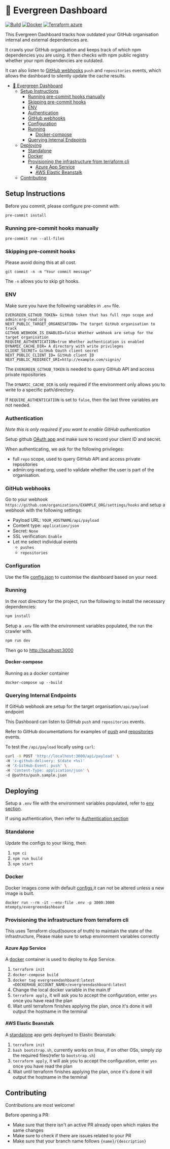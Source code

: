 # 🌲 Evergreen Dashboard

[![Build](https://github.com/ahm-monash/evergreen/actions/workflows/build.yml/badge.svg)](https://github.com/ahm-monash/evergreen/actions/workflows/build.yml)
[![Docker](https://github.com/ahm-monash/evergreen/actions/workflows/docker.yml/badge.svg)](https://github.com/ahm-monash/evergreen/actions/workflows/docker.yml)
[![Terraform azure](https://github.com/ahm-monash/evergreen/actions/workflows/terraform_azure.yml/badge.svg)](https://github.com/ahm-monash/evergreen/actions/workflows/terraform_azure.yml)


This Evergreen Dashboard tracks how outdated your GitHub organisation internal and external dependencies are.

It crawls your GitHub organisation and keeps track of which npm dependencies you are using.
It then checks with npm public registry whether your npm dependencies are outdated.

It can also listen to [GitHub webhooks](https://docs.github.com/en/developers/webhooks-and-events/webhooks/about-webhooks) `push` and `repositories` events, which allows the dashboard to silently update the cache results.

- [🌲 Evergreen Dashboard](#-evergreen-dashboard)
  - [Setup Instructions](#setup-instructions)
    - [Running pre-commit hooks manually](#running-pre-commit-hooks-manually)
    - [Skipping pre-commit hooks](#skipping-pre-commit-hooks)
    - [ENV](#env)
    - [Authentication](#authentication)
    - [GitHub webhooks](#github-webhooks)
    - [Configuration](#configuration)
    - [Running](#running)
      - [Docker-compose](#docker-compose)
    - [Querying Internal Endpoints](#querying-internal-endpoints)
  - [Deploying](#deploying)
    - [Standalone](#standalone)
    - [Docker](#docker)
    - [Provisioning the infrastructure from terraform cli](#provisioning-the-infrastructure-from-terraform-cli)
      - [Azure App Service](#azure-app-service)
      - [AWS Elastic Beanstalk](#aws-elastic-beanstalk)
  - [Contributing](#contributing)

## Setup Instructions

Before you commit, please configure pre-commit with:

`pre-commit install`

### Running pre-commit hooks manually

`pre-commit run --all-files`

### Skipping pre-commit hooks

Please avoid doing this at all cost.

`git commit -n -m "Your commit message"`

The `-n` allows you to skip git hooks.

### ENV

Make sure you have the following variables in `.env` file.

```
EVERGREEN_GITHUB_TOKEN= GitHub token that has full repo scope and admin:org-read:org
NEXT_PUBLIC_TARGET_ORGANISATION= The target GitHub organisation to track
GITHUB_WEBHOOK_IS_ENABLED=false Whether webhook are setup for the target organisation
REQUIRE_AUTHENTICATION=true Whether authentication is enabled
DYNAMIC_CACHE_DIR= A directory with write privileges
CLIENT_SECRET= GitHub Oauth client secret
NEXT_PUBLIC_CLIENT_ID= GitHub client ID
NEXT_PUBLIC_REDIRECT_URI=http://example.com/signin/
```

The `EVERGREEN_GITHUB_TOKEN` is needed to query GitHub API and access private repositories

The `DYNAMIC_CACHE_DIR` is only required if the environment only allows you to write to a specific path/directory.

If `REQUIRE_AUTHENTICATION` is set to `false`, then the last three variables are not needed.

### Authentication

*Note this is only required if you want to enable GitHub authentication*

Setup github [OAuth app](https://docs.github.com/en/developers/apps/building-oauth-apps/creating-an-oauth-app) and make sure to record your client ID and secret.

When authenticating, we ask for the following privileges:
* full `repo` scope, used to query GitHub API and access private repositories
* admin:org-read:org, used to validate whether the user is part of the organisation.

### GitHub webhooks

Go to your webhook `https://github.com/organizations/EXAMPLE_ORG/settings/hooks` and setup a webhook with the following settings:
* Payload URL: `YOUR_HOSTNAME/api/payload`
* Content type: `application/json`
* Secret: `None`
* SSL verification: `Enable`
* Let me select individual events
  * `pushes`
  * `repositories`

### Configuration

Use the file [config.json](./config.json) to customise the dashboard based on your need.

### Running

In the root directory for the project, run the following to install the necessary dependencies:

```bash
npm install
```

Setup a `.env` file with the environment variables populated, the run the crawler with.

```bash
npm run dev
```

Then go to [http://localhost:3000](http://localhost:3000)

#### Docker-compose

Running as a docker container

`docker-compose up --build`

### Querying Internal Endpoints

If GitHub webhook are setup for the target organisation`/api/payload` endpoint

This Dashboard can listen to GitHub `push` and `repositories` events.

Refer to GitHub documentations for examples of [push](https://docs.github.com/en/developers/webhooks-and-events/webhooks/webhook-events-and-payloads#push) and [repositories](https://docs.github.com/en/developers/webhooks-and-events/webhooks/webhook-events-and-payloads#repository) events.

To test the `/api/payload` locally using `curl`:

```bash
curl -X POST 'http://localhost:3000/api/payload' \
-H 'x-github-delivery: $(date +%s)'
-H 'X-GitHub-Event: push' \
-H 'Content-Type: application/json' \
-d @pathto/push.sample.json
```

## Deploying

Setup a `.env` file with the environment variables populated, refer to [env section](#env).

If using authentication, then refer to [Authentication section](#authentication)

### Standalone

Update the configs to your liking, then:

1. `npm ci`
2. `npm run build`
3. `npm start`

### Docker

Docker images come with default [configs](config.json),it can not be altered unless a new image is built.

`docker run --rm -it --env-file .env -p 3000:3000 mtempty/evergreendashboard`

### Provisioning the infrastructure from terraform cli

This uses Terraform cloud(source of truth) to maintain the state of the infrastructure, Please make sure to setup environment variables correctly

#### Azure App Service

A [docker](#docker) container is used to deploy to App Service.

1. `terraform init`
2. `docker-compose build`
3. `docker tag evergreendashboard:latest <DOCKERHUB_ACCOUNT_NAME>/evergreendashboard:latest`
4. Change the local docker variable in the main.tf
5. `terraform apply`, it will ask you to accept the configuration, enter `yes` once you have read the plan
6. Wait until terraform finishes applying the plan, once it's done it will output the hostname in the terminal

#### AWS Elastic Beanstalk

A [standalone](#standalone) app gets deployed to Elastic Beanstalk:

1. `terraform init`
2. `bash bootstrap.sh`, currently works on linux, if on other OSs, simply zip the required files(refer to `bootstrap.sh`)
3. `terraform apply`, it will ask you to accept the configuration, enter `yes` once you have read the plan
4. Wait until terraform finishes applying the plan, once it's done it will output the hostname in the terminal


## Contributing

Contributions are most welcome!

Before opening a PR:

- Make sure that there isn't an active PR already open which makes the same changes
- Make sure to check if there are issues related to your PR
- Make sure that your branch name follows `{name}/{description}`
